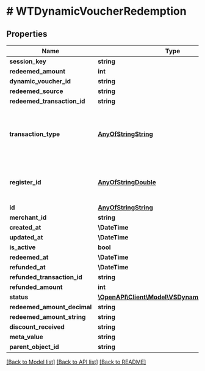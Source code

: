 # # WTDynamicVoucherRedemption

## Properties

Name | Type | Description | Notes
------------ | ------------- | ------------- | -------------
**session_key** | **string** |  |
**redeemed_amount** | **int** |  |
**dynamic_voucher_id** | **string** |  |
**redeemed_source** | **string** |  |
**redeemed_transaction_id** | **string** |  |
**transaction_type** | [**AnyOfStringString**](AnyOfStringString.md) | The type of the transaction - only redemption at the moment |
**register_id** | [**AnyOfStringDouble**](AnyOfStringDouble.md) | The ID of the register where the transaction occurred |
**id** | [**AnyOfStringString**](AnyOfStringString.md) |  |
**merchant_id** | **string** |  |
**created_at** | **\DateTime** |  |
**updated_at** | **\DateTime** |  |
**is_active** | **bool** |  |
**redeemed_at** | **\DateTime** |  | [optional]
**refunded_at** | **\DateTime** |  | [optional]
**refunded_transaction_id** | **string** |  |
**refunded_amount** | **int** |  |
**status** | [**\OpenAPI\Client\Model\VSDynamicVoucherStatus**](VSDynamicVoucherStatus.md) |  |
**redeemed_amount_decimal** | **string** |  |
**redeemed_amount_string** | **string** |  |
**discount_received** | **string** |  |
**meta_value** | **string** |  |
**parent_object_id** | **string** |  |

[[Back to Model list]](../../README.md#models) [[Back to API list]](../../README.md#endpoints) [[Back to README]](../../README.md)
